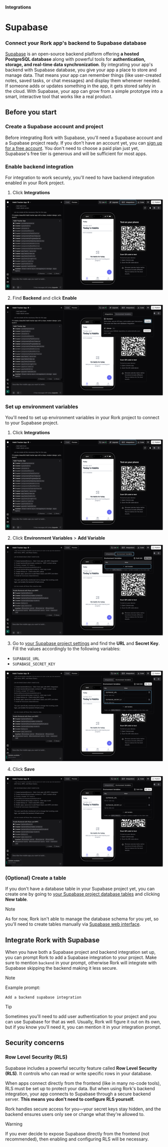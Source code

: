 #### Integrations

# Supabase
### Connect your Rork app's backend to Supabase database

[Supabase](https://supabase.com/) is an open-source backend platform offering **a hosted PostgreSQL database** along with powerful tools for **authentication, storage, and real-time data synchronization**. By integrating your app's backend with Supabase database, you give your app a place to store and manage data. That means your app can remember things (like user-created notes, saved tasks, or chat messages) and display them whenever needed. If someone adds or updates something in the app, it gets stored safely in the cloud. With Supabase, your app can grow from a simple prototype into a smart, interactive tool that works like a real product.

## Before you start

### Create a Supabase account and project

Before integrating Rork with Supabase, you'll need a Supabase account and a Supabase project ready. If you don't have an account yet, you can [sign up for a free account](https://supabase.com/dashboard/sign-up). You don't need to choose a paid plan just yet, Supabase's free tier is generous and will be sufficient for most apps.

### Enable backend integration

For integration to work securely, you'll need to have backend integration enabled in your Rork project.

1. Click **Integrations**

![Click Integrations](./static/click-integrations.png)

2. Find **Backend** and click **Enable**

![Find Backend and click Enable](./static/click-backend-enable.png)

### Set up environment variables

You'll need to set up environment variables in your Rork project to connect to your Supabase project.

1. Click **Integrations**

![Click Integrations](./static/click-integrations.png)

2. Click **Environment Variables** > **Add Variable**

![Click Add Variable](./static/click-env.png)

3. Go to [your Supabase project settings](https://supabase.com/dashboard/project/_/settings/api) and find the **URL** and **Secret Key**. Fill the values accordingly to the following variables:

- `SUPABASE_URL`
- `SUPABASE_SECRET_KEY`

![Add Environment Variables](./static/envs.png)

4. Click **Save**

![Save Environment Variables](./static/save.png)

### (Optional) Create a table

If you don't have a database table in your Supabase project yet, you can create one by going to [your Supabase project database tables](https://supabase.com/dashboard/project/_/database/tables) and clicking **New table**.

> [!NOTE]  
> As for now, Rork isn't able to manage the database schema for you yet, so you'll need to create tables manually via [Supabase web interface](https://supabase.com/dashboard/project/_/database/tables).

## Integrate Rork with Supabase

When you have both a Supabase project and backend integration set up, you can prompt Rork to add a Supabase integration to your project. Make sure to mention `backend` in your prompt, otherwise Rork will integrate with Supabase skipping the backend making it less secure.

> [!NOTE]  
> Example prompt:
> ```prompt
> Add a backend supabase integration
> ```

> [!TIP]  
> Sometimes you'll need to add user authentication to your project and you can use Supabase for that as well. Usually, Rork will figure it out on its own, but if you know you'll need it, you can mention it in your integration prompt.

## Security concerns

### Row Level Security (RLS)

Supabase includes a powerful security feature called **Row Level Security (RLS)**. It controls who can read or write specific rows in your database.

When apps connect directly from the frontend (like in many no-code tools), RLS must be set up to protect your data. But when using Rork's backend integration, your app connects to Supabase through a secure backend server. **This means you don't need to configure RLS yourself.**

Rork handles secure access for you—your secret keys stay hidden, and the backend ensures users only see or change what they're allowed to.

> [!WARNING]  
> If you ever decide to expose Supabase directly from the frontend (not recommended), then enabling and configuring RLS will be necessary.